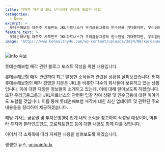 ```yaml
---
title: 기재부 대선배 JKL 우리금융 변심에 복잡한 셈법
categories:
  - News
excerpt: >
  롯데손해보험 대주주 사모펀드 JKL파트너스가 우리금융그룹의 인수전을 기대했지만, 우리금융이 본입찰에 불참하기로 결정했다. 두 기업은 기획재정부 출신의 수장을 공통으로 가지고 있어 공감대가 있었으나, 매각가를 놓고 이견이 커졌다. 이로 인해 JKL은 새로운 원매자를 찾아야 하며, 인수금융에 대한 리파이낸싱이 필요해졌다.
feature_text: >
  롯데손해보험 대주주 사모펀드 JKL파트너스가 우리금융그룹의 인수전을 기대했지만, 우리금융이 본입찰에 불참하기로 결정했다. 두 기업은 기획재정부 출신의 수장을 공통으로 가지고 있어 공감대가 있었으나, 매각가를 놓고 이견이 커졌다. 이로 인해 JKL은 새로운 원매자를 찾아야 하며, 인수금융에 대한 리파이낸싱이 필요해졌다.
image: 'https://www.behealthy4u.com/wp-content/uploads/2024/06/koreanews.jpg'
---
```


<p><img src="https://www.behealthy4u.com/wp-content/uploads/2024/06/koreanews.jpg" alt="info 속보" /></p>

<p>롯데손해보험 매각 관련 블로그 포스트 작성을 위한 내용입니다.</p>

<p>롯데손해보험 매각 관련하여 최근 발생한 소식들과 관련된 상황을 살펴보겠습니다. 현재 롯데손해보험의 매각 경영권 지분은 JKL을 비롯한 다수의 회사들이 보유하고 있는 상황입니다. 이에 대한 다양한 정보들이 소개되고 있는데, 이에 대해 알아보도록 하겠습니다. 또한 우리금융그룹과 JKL파트너스의 관련된 입찰 참여 상황 및 인수금융에 대한 이야기도 포함될 것입니다. 이를 통해 롯데손해보험 매각에 대한 최신 업데이트 및 관련된 주요 내용들을 정리하여 제공하겠습니다. </p>

<p>해당 기사는 금융권 및 투자은행(IB) 업계 내의 소식을 참고하여 작성될 예정이며, 빅튜라 투자와 블라인드펀드, 프로젝트펀드 등에 대한 내용도 함께 다룰 것입니다. </p>

<p>이어서 각 소제목에 따라 자세한 내용을 살펴보도록 하겠습니다.</p>
생생한 뉴스, <a href="https://onioninfo.kr" rel="dofollow">onioninfo.kr</a>


